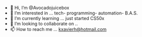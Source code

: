 - 👋 Hi, I’m @Avocadojuicebox 
- 👀 I’m interested in ... tech- programming- automation- B.A.S. 
- 🌱 I’m currently learning ... just started CS50x
- 💞️ I’m looking to collaborate on .. 
- 📫 How to reach me ... kxavierh@hotmail.com

<!---
Avocadojuicebox/Avocadojuicebox is a ✨ special ✨ repository because its `README.md` (this file) appears on your GitHub profile.
You can click the Preview link to take a look at your changes.
--->
